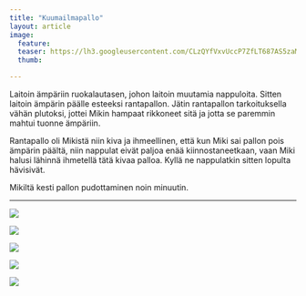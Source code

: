 ```yaml
---
title: "Kuumailmapallo"
layout: article
image:
  feature:
  teaser: https://lh3.googleusercontent.com/CLzQYfVxvUccP7ZfLT687AS5zaMiuX8vu7zbh-nQRaOPindCu7qpuNi0c41MqXkeP6oAK6JFzjdQV6LYNVr5cgU8GKTnQJesIZoDUZkio1nnFoa2vJWyWXYP32A48fksTdt-ztQD2lf0gYrqRd3xAV90k3tO1E6HoAfLLKp4G0DGSNHEkXuXnA7YDzs0W30ybl8_dQsYARAuOs4qItDtDxS1zD-91mao2Ep2_4iXWAc_NDAjfIxnqkdrGr9QviuVbjbOKSIs6jy59rMOxfgyhfn17doZJpnvnYw3CCTP68YbJXVfsyBaUdEdpLHZ3u_L-4QodhbrIbyajZlXExLDRywOWXdx9VT9UgovUJlwypXq_K5TpHar4jOTeieqiFAhUAH2mDzckMi8rz8di9r4DpUdXZJBcNcTrcFD72_NZs4zBu7zQaTxU1_LqzFzgMiKkma_3uaBICXTBXKXNA8M3qbtVXbI0t4wkGsUo_lWB8Rlo2hTnZBJYCUDIIkFljgniMgRyA=w245
  thumb:

---
```


Laitoin ämpäriin ruokalautasen, johon laitoin muutamia nappuloita. Sitten laitoin ämpärin päälle esteeksi rantapallon. Jätin rantapallon tarkoituksella vähän plutoksi, jottei Mikin hampaat rikkoneet sitä ja jotta se paremmin mahtui tuonne ämpäriin.

Rantapallo oli Mikistä niin kiva ja ihmeellinen, että kun Miki sai pallon pois ämpärin päältä, niin nappulat eivät paljoa enää kiinnostaneetkaan, vaan Miki halusi lähinnä ihmetellä tätä kivaa palloa. Kyllä ne nappulatkin sitten lopulta hävisivät.

Mikiltä kesti pallon pudottaminen noin minuutin.

---

[![](https://lh3.googleusercontent.com/7L2kknIOKu3FaqD-xJI81KzkukN3AXa-jYfz12oddBlmn6DX3RpEHh_6TdmkkppNf6fWnhoEF6E8tlqT-DpcyuiFky6mnBvAf8nhby8qMntMqL3NC86pUkvPPhecO2E7N7ZcQR_G7vhka_w4GSYq3DizZPhBlAhMfcCUMSTCtWx6X7Oq2cGUalZd3ni-ppsphNbA4PsO6Nl_Uk5Ox4EfTaOE5FFuBOGWnGwGSk_jEZCHCuO0j6tGsv1Ywy7AV5YRs9Cvvtg2SeHPhraf37mD3fvlqQuJ1yjWGkMdpdn1-fIQB2TVRpKJObYcpEMLBfGQ5EA4Togy3g0QeJVXlFlt57138Ba1HnaOc9qqAKtPuLhe_byk0UFRkEZuw4MDYu8k5BARR_aFiYFfiOuHdPLVqjFXKS8SCpu7E4xc5wYhjl_O0cRl4r5LMWx9o2XEtFVw61IKmn7QZexPj5kIJopP93lLoUWz8Avl-AhmBeLz20XXcnwFlw-BxUrFjzQTCfQSa5lIkg=w800)](https://lh3.googleusercontent.com/7L2kknIOKu3FaqD-xJI81KzkukN3AXa-jYfz12oddBlmn6DX3RpEHh_6TdmkkppNf6fWnhoEF6E8tlqT-DpcyuiFky6mnBvAf8nhby8qMntMqL3NC86pUkvPPhecO2E7N7ZcQR_G7vhka_w4GSYq3DizZPhBlAhMfcCUMSTCtWx6X7Oq2cGUalZd3ni-ppsphNbA4PsO6Nl_Uk5Ox4EfTaOE5FFuBOGWnGwGSk_jEZCHCuO0j6tGsv1Ywy7AV5YRs9Cvvtg2SeHPhraf37mD3fvlqQuJ1yjWGkMdpdn1-fIQB2TVRpKJObYcpEMLBfGQ5EA4Togy3g0QeJVXlFlt57138Ba1HnaOc9qqAKtPuLhe_byk0UFRkEZuw4MDYu8k5BARR_aFiYFfiOuHdPLVqjFXKS8SCpu7E4xc5wYhjl_O0cRl4r5LMWx9o2XEtFVw61IKmn7QZexPj5kIJopP93lLoUWz8Avl-AhmBeLz20XXcnwFlw-BxUrFjzQTCfQSa5lIkg=s0)

[![](https://lh3.googleusercontent.com/yRns96doZFsCVCi_em6rlTRCn0hTfl2_X1CSWBnhYQazbcH10BRQ-vRhDRiUKm2Q0-ZI_Q28fk0WTH7MlPd_SgKGmdnyRmLInTffQTGpe178XcRmx9lt9S0rwktuYQdy7WVkVdXVVf9OzyQH436tWortR2Ab-6L2vraBUE5f7vtSYTKaM1cMvqCjpufwLnfmKLcdVM9ZbDkVFkr3rInqo-vK8j_yPis1oV6h67z_fVml1-bfUO8S_Km51TH9K9aYMXcmG7kIb7Gd5cgD7RsR4H9LEtarIw3gs3ZL2DlaTdoQjoeaj7p6QNGQJxRSLwcLp3tTNH1ud5ZXIP1Hi76qs4FGgilBAqSV0kH88n9jx-Deos3hMRr0v_flJXSoGyUhkzFhtXiO0luFnjkoRHH0FPjYkcPL3StcKa5tayrlVjNim1IXyYMnWBFOe9pbIgWo_nd4QhxbtdA1hZqDpBN4y-j2ybyR4h-4NQ_jW2FLlALkhzIDQd5lFnpJRIClInkW-e55NA=w800)](https://lh3.googleusercontent.com/yRns96doZFsCVCi_em6rlTRCn0hTfl2_X1CSWBnhYQazbcH10BRQ-vRhDRiUKm2Q0-ZI_Q28fk0WTH7MlPd_SgKGmdnyRmLInTffQTGpe178XcRmx9lt9S0rwktuYQdy7WVkVdXVVf9OzyQH436tWortR2Ab-6L2vraBUE5f7vtSYTKaM1cMvqCjpufwLnfmKLcdVM9ZbDkVFkr3rInqo-vK8j_yPis1oV6h67z_fVml1-bfUO8S_Km51TH9K9aYMXcmG7kIb7Gd5cgD7RsR4H9LEtarIw3gs3ZL2DlaTdoQjoeaj7p6QNGQJxRSLwcLp3tTNH1ud5ZXIP1Hi76qs4FGgilBAqSV0kH88n9jx-Deos3hMRr0v_flJXSoGyUhkzFhtXiO0luFnjkoRHH0FPjYkcPL3StcKa5tayrlVjNim1IXyYMnWBFOe9pbIgWo_nd4QhxbtdA1hZqDpBN4y-j2ybyR4h-4NQ_jW2FLlALkhzIDQd5lFnpJRIClInkW-e55NA=s0)

[![](https://lh3.googleusercontent.com/5Rqu5m3Nbpl8UMYoi-DUp8uogmKhjf61MsHsku9RmPgaBxdfDuDfdlvitmc9KmPLEFwR19cYpDYD3cBYi4LG45L20hSnn8skigiaebvcNfmr1efQjcOqro46-UVbZETdHHFgaYBqwbkPYaiqZC7UwY0XkGUXqDNtXqdU-4BjIUZKaBsqqLColwtKdV4_QHZJQrJ5bAjVdDTUXWsZlc7LzH-LQbPaktrhI5tOMiCb_Ay6pxJ8pzwYr18ZkOUtZrHxy3ENK1NWmoFIFZmASokexDcjN9Qr4DGlRHdm5O2ryZJvllAAfLtjGommrXtNfKgIgDWmXfZQ85uEnGFhiu9LOZGsjU1XnjaabbA9xcfBNEh0wegpc2844Zeo7L-g1PUPwmNCL9d6x8K0hyvBt6tj-UlGnWSpHhr3qNf-RDEqYZhS9lB2-_pQ4L_YEIaAQFku6hlVbpFGDTaFEynzYqNapQgfXRv1gxRxRciAUDWzlhjxZ61pVESCICgqr4L45ELitszXBw=w800)](https://lh3.googleusercontent.com/5Rqu5m3Nbpl8UMYoi-DUp8uogmKhjf61MsHsku9RmPgaBxdfDuDfdlvitmc9KmPLEFwR19cYpDYD3cBYi4LG45L20hSnn8skigiaebvcNfmr1efQjcOqro46-UVbZETdHHFgaYBqwbkPYaiqZC7UwY0XkGUXqDNtXqdU-4BjIUZKaBsqqLColwtKdV4_QHZJQrJ5bAjVdDTUXWsZlc7LzH-LQbPaktrhI5tOMiCb_Ay6pxJ8pzwYr18ZkOUtZrHxy3ENK1NWmoFIFZmASokexDcjN9Qr4DGlRHdm5O2ryZJvllAAfLtjGommrXtNfKgIgDWmXfZQ85uEnGFhiu9LOZGsjU1XnjaabbA9xcfBNEh0wegpc2844Zeo7L-g1PUPwmNCL9d6x8K0hyvBt6tj-UlGnWSpHhr3qNf-RDEqYZhS9lB2-_pQ4L_YEIaAQFku6hlVbpFGDTaFEynzYqNapQgfXRv1gxRxRciAUDWzlhjxZ61pVESCICgqr4L45ELitszXBw=s0)

[![](https://lh3.googleusercontent.com/xGX_DGxMBiMNSMBkKVVddaEkRnAVCKY3t2GlrVa6isC1cjEZjd7qtZj84xQY8ZDwTqnq7ybxWRGi406tZXwUKXqo8dFc_iDCnDzf9-9pA6PNXlCtuE4IQPEOPTNqlA1aatAAFYC_3di_33TEyKnr-9nA2DLOlcbKpvWUKSBJGfRlcD98Dst0xMYxUZ52jFjeS1Ga4uxCEya-pnFk_-6lr6v8XF2Cow9oiQRSbU704Cqrzt_6sQNjOggs-ay4e4UzGR-LRbukLuFuYCSSUqwiYoWH2tPwRDLT8i-tDF4fk6pmHKuxezL7h0KP37KZgs53edwYPbafLqEmLiqUkyd99DpDMxWQTpCEp6Ubwi81qrHp1exQ8CZJLJOML5a67b8BYyvsV3flXKNBC-F-AUWwe-7QGo4Q0-ocY72jJXfoQJNfeJHI9jMAd4S4KeFu3_HPYDL0pp7PQ_W85S_NBlKkjy3-18uz8mAx9papmAI8EltHSB2-v2N8ucKJfHfFRlgmzsNx_g=w800)](https://lh3.googleusercontent.com/xGX_DGxMBiMNSMBkKVVddaEkRnAVCKY3t2GlrVa6isC1cjEZjd7qtZj84xQY8ZDwTqnq7ybxWRGi406tZXwUKXqo8dFc_iDCnDzf9-9pA6PNXlCtuE4IQPEOPTNqlA1aatAAFYC_3di_33TEyKnr-9nA2DLOlcbKpvWUKSBJGfRlcD98Dst0xMYxUZ52jFjeS1Ga4uxCEya-pnFk_-6lr6v8XF2Cow9oiQRSbU704Cqrzt_6sQNjOggs-ay4e4UzGR-LRbukLuFuYCSSUqwiYoWH2tPwRDLT8i-tDF4fk6pmHKuxezL7h0KP37KZgs53edwYPbafLqEmLiqUkyd99DpDMxWQTpCEp6Ubwi81qrHp1exQ8CZJLJOML5a67b8BYyvsV3flXKNBC-F-AUWwe-7QGo4Q0-ocY72jJXfoQJNfeJHI9jMAd4S4KeFu3_HPYDL0pp7PQ_W85S_NBlKkjy3-18uz8mAx9papmAI8EltHSB2-v2N8ucKJfHfFRlgmzsNx_g=s0)

[![](https://lh3.googleusercontent.com/VNa75_0-KnGXOXjPsmD_oAxAVIQ42shKrKuVr12lxBt0UWTrfSEDqSl-e18FT2LlCh80zk44vp1dHWzpZdHlMK2v8VwuZlCrlR6Ui0t6JdDFatt8d6bc2TJ1ISfM3NPSI4Sen93kCu7dVXTJ-jN6uw-txhMMQwNs8KPkPfVcNvjvDlSqacHoanPoSF8TIw9VKsQeadfYOQIqgeHIOtldU_cIDA2Ho4xuJM_vDXrHRMt0oh2xbvDvhb8EHrXCRJSZTX0_0Sz641mmFzF_01Ql3TRMZUJryu6B0hj3CMHPXL1EQYn39hORIA-iW4Qbzxy0ACSHT079LQ0MGpsO0aXdZwrnb6ShTAYqqfy4wD_YlAaROvUZ6rZQpv__UyBDGlJDPwmXhD6j8XYj-AeyS2bOsX7HoeSZbpwM7UAkE44ppybR6mEgA4rY01nQu0ctRyFPjzvqvRKQMGsKAJ87zDR-w5QOgZDDUnsYn2L6UjcoXK6AZlRyFx5_jlZHfZXX_4FanMGVQQ=w800)](https://lh3.googleusercontent.com/VNa75_0-KnGXOXjPsmD_oAxAVIQ42shKrKuVr12lxBt0UWTrfSEDqSl-e18FT2LlCh80zk44vp1dHWzpZdHlMK2v8VwuZlCrlR6Ui0t6JdDFatt8d6bc2TJ1ISfM3NPSI4Sen93kCu7dVXTJ-jN6uw-txhMMQwNs8KPkPfVcNvjvDlSqacHoanPoSF8TIw9VKsQeadfYOQIqgeHIOtldU_cIDA2Ho4xuJM_vDXrHRMt0oh2xbvDvhb8EHrXCRJSZTX0_0Sz641mmFzF_01Ql3TRMZUJryu6B0hj3CMHPXL1EQYn39hORIA-iW4Qbzxy0ACSHT079LQ0MGpsO0aXdZwrnb6ShTAYqqfy4wD_YlAaROvUZ6rZQpv__UyBDGlJDPwmXhD6j8XYj-AeyS2bOsX7HoeSZbpwM7UAkE44ppybR6mEgA4rY01nQu0ctRyFPjzvqvRKQMGsKAJ87zDR-w5QOgZDDUnsYn2L6UjcoXK6AZlRyFx5_jlZHfZXX_4FanMGVQQ=s0)
